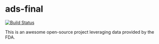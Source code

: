 # ads-final
[![Build Status](http://52.7.229.22:8080/job/production-backend-api/badge/icon)](http://52.7.229.22:8080/job/production-backend-api/)

This is an awesome open-source project leveraging data provided by the FDA.
 
